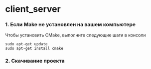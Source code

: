 # client_server

### 1. Если Make не установлен на вашем компьютере
Чтобы установить CMake, выполните следующие шаги в консоли
````
sudo apt-get update
sudo apt-get install cmake
````
### 2. Скачивание проекта
